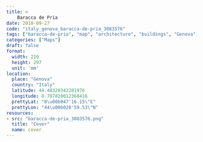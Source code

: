 ```yaml
---
title: > 
    Baracca de Pria
date: 2018-09-27
code: "italy_genova_baracca-de-pria_3083576"
tags: ["baracca-de-pria", "map", "architecture", "buildings", "Genova", "Italy"]
categories: ["Maps"]
draft: false
format:
  width: 210
  height: 297
  unit: 'mm'
location:
  place: "Genova"
  country: "Italy"
  latitude: 44.48320342281976
  longitude: 8.787820012368416
  prettyLat: "8\u00b047'16.15\"E"
  prettyLon: "44\u00b028'59.53\"N"
resources:
- src: "baracca-de-pria_3083576.png"
  title: "Cover"
  name: cover
---
```

